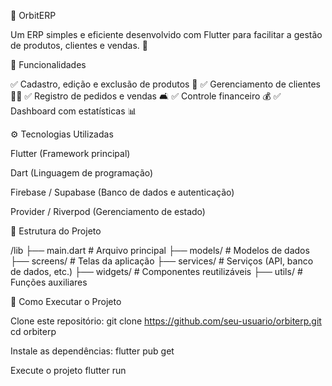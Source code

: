 🌌 OrbitERP

Um ERP simples e eficiente desenvolvido com Flutter para facilitar a gestão de produtos, clientes e vendas. 🚀

📌 Funcionalidades

✅ Cadastro, edição e exclusão de produtos 🛂
✅ Gerenciamento de clientes 🧑‍💼
✅ Registro de pedidos e vendas 🛋️
✅ Controle financeiro 💰
✅ Dashboard com estatísticas 📊

⚙️ Tecnologias Utilizadas

Flutter (Framework principal)

Dart (Linguagem de programação)

Firebase / Supabase (Banco de dados e autenticação)

Provider / Riverpod (Gerenciamento de estado)

📂 Estrutura do Projeto

/lib
 ├── main.dart            # Arquivo principal
 ├── models/              # Modelos de dados
 ├── screens/             # Telas da aplicação
 ├── services/            # Serviços (API, banco de dados, etc.)
 ├── widgets/             # Componentes reutilizáveis
 ├── utils/               # Funções auxiliares

🚀 Como Executar o Projeto

Clone este repositório:
  git clone https://github.com/seu-usuario/orbiterp.git
  cd orbiterp

Instale as dependências:
  flutter pub get

Execute o projeto
  flutter run

